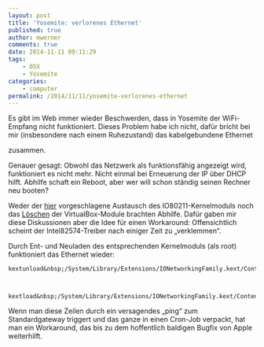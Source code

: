 ```yaml
---
layout: post
title: 'Yosemite: verlorenes Ethernet'
published: true
author: mwerner
comments: true
date: 2014-11-11 09:11:29
tags:
    - OSX
    - Yosemite
categories:
    - computer
permalink: /2014/11/11/yosemite-verlorenes-ethernet
---
```

Es gibt im Web immer wieder Beschwerden, dass in Yosemite der WiFi-Empfang nicht funktioniert. Dieses Problem habe ich nicht, dafür bricht bei mir (insbesondere nach einem Ruhezustand) das kabelgebundene Ethernet
  
zusammen.
  



  
Genauer gesagt: Obwohl das Netzwerk als funktionsfähig angezeigt wird, funktioniert es nicht mehr. Nicht einmal bei Erneuerung der IP über DHCP hilft. Abhilfe schaft ein Reboot, aber wer will schon ständig seinen Rechner neu booten?

Weder der [hier][1] vorgeschlagene Austausch des IO80211-Kernelmoduls noch das [Löschen][2] der VirtualBox-Module brachten Abhilfe. Dafür gaben mir diese Diskussionen aber die Idee für einen Workaround: Offensichtlich scheint der Intel82574-Treiber nach einiger Zeit zu &#8222;verklemmen&#8220;.

Durch Ent- und Neuladen des entsprechenden Kernelmoduls (als root) funktioniert das Ethernet wieder:
  



  
    kextunload&nbsp;/System/Library/Extensions/IONetworkingFamily.kext/Contents/PlugIns/Intel82574L.kext
  
  
  
    kextload&nbsp;/System/Library/Extensions/IONetworkingFamily.kext/Contents/PlugIns/Intel82574L.kext
  



  
Wenn man diese Zeilen durch ein versagendes &#8222;ping&#8220; zum Standardgateway triggert und das ganze in einen Cron-Job verpackt, hat man ein Workaround, das bis zu dem hoffentlich baldigen Bugfix von Apple weiterhilft.

 [1]: https://discussions.apple.com/thread/6603587 "Apple Forum"
 [2]: http://ccblog.de/2014/10/26/osx-yosemite-verliert-nach-dem-wakeup-das-netz/ "ccblog"